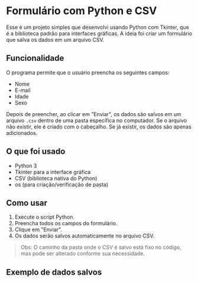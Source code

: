 # Formulário com Python e CSV

Esse é um projeto simples que desenvolvi usando Python com Tkinter, que é a biblioteca padrão para interfaces gráficas. A ideia foi criar um formulário que salva os dados em um arquivo CSV.

## Funcionalidade

O programa permite que o usuário preencha os seguintes campos:

- Nome
- E-mail
- Idade
- Sexo

Depois de preencher, ao clicar em "Enviar", os dados são salvos em um arquivo `.csv` dentro de uma pasta específica no computador. Se o arquivo não existir, ele é criado com o cabeçalho. Se já existir, os dados são apenas adicionados.

## O que foi usado

- Python 3
- Tkinter para a interface gráfica
- CSV (biblioteca nativa do Python)
- os (para criação/verificação de pasta)

## Como usar

1. Execute o script Python.
2. Preencha todos os campos do formulário.
3. Clique em "Enviar".
4. Os dados serão salvos automaticamente no arquivo CSV.

> Obs: O caminho da pasta onde o CSV é salvo está fixo no código, mas pode ser alterado conforme sua necessidade.

## Exemplo de dados salvos

